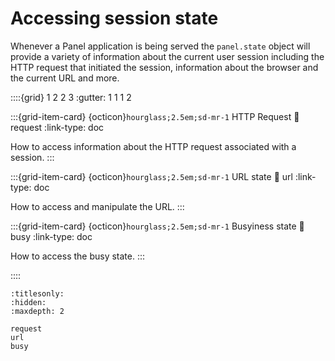 # Accessing session state

Whenever a Panel application is being served the `panel.state` object will provide a variety of information about the current user session including the HTTP request that initiated the session, information about the browser and the current URL and more.

::::{grid} 1 2 2 3
:gutter: 1 1 1 2

:::{grid-item-card} {octicon}`hourglass;2.5em;sd-mr-1` HTTP Request
:link: request
:link-type: doc

How to access information about the HTTP request associated with a session.
:::

:::{grid-item-card} {octicon}`hourglass;2.5em;sd-mr-1` URL state
:link: url
:link-type: doc

How to access and manipulate the URL.
:::

:::{grid-item-card} {octicon}`hourglass;2.5em;sd-mr-1` Busyiness state
:link: busy
:link-type: doc

How to access the busy state.
:::

::::

```{toctree}
:titlesonly:
:hidden:
:maxdepth: 2

request
url
busy
```
